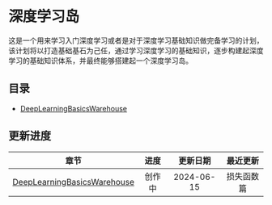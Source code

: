 # 深度学习岛

这是一个用来学习入门深度学习或者是对于深度学习基础知识做完备学习的计划，该计划将以打造基础基石为己任，通过学习深度学习的基础知识，逐步构建起深度学习的基础知识体系，并最终能够搭建起一个深度学习岛。

## 目录

- [DeepLearningBasicsWarehouse](DeepLearningBasicsWarehouse/README.md)

## 更新进度

| 章节 | 进度 | 更新日期 | 最近更新 |
| :---: | :---: | :---: | :---: |
| [DeepLearningBasicsWarehouse](DeepLearningBasicsWarehouse/README.md) | 创作中 | 2024-06-15 | 损失函数篇 |

